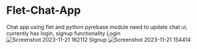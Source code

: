 # Flet-Chat-App
Chat app using flet and python pyrebase module need to update chat ui, currently has login, signup functionality
Login 
![Screenshot 2023-11-21 162112](https://github.com/Pranzal360/Flet-Chat-App/assets/93074516/7c632737-e894-410e-a426-2dfd1c6c2748)
Signup 
![Screenshot 2023-11-21 154414](https://github.com/Pranzal360/Flet-Chat-App/assets/93074516/69c6eb9d-b3bc-43b5-939f-6fa27dc38d5d)
